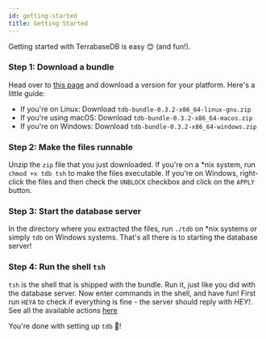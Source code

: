 ```yaml
---
id: getting-started
title: Getting Started
---
```

Getting started with TerrabaseDB is easy 😊 (and fun!).

### Step 1: Download a bundle

Head over to [this page](https://github.com/skybasedb/skybase/releases/v0.3.2) and download a version for your platform. Here's a little guide:

* If you're on Linux: Download `tdb-bundle-0.3.2-x86_64-linux-gnu.zip`
* If you're using macOS: Download `tdb-bundle-0.3.2-x86_64-macos.zip`
* If you're on Windows: Download `tdb-bundle-0.3.2-x86_64-windows.zip`

### Step 2: Make the files runnable

Unzip the `zip` file that you just downloaded. If you're on a *nix system, run `chmod +x tdb tsh` to make the files executable. If you're on Windows, right-click the files and then check the `UNBLOCK` checkbox and click on the `APPLY` button.

### Step 3: Start the database server

In the directory where you extracted the files, run `./tdb` on *nix systems or simply `tdb` on Windows systems. That's all there is to starting the database server!

### Step 4: Run the shell `tsh`

`tsh` is the shell that is shipped with the bundle. Run it, just like you did with the database server. Now enter commands in the shell, and have fun! First run `HEYA` to check if everything is fine - the server should reply with _HEY!_.
See all the available actions [here](Actions/overview)

You're done with setting up `tdb` 🎉!
